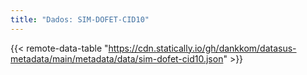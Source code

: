 ```yaml
---
title: "Dados: SIM-DOFET-CID10"
---
```


{{< remote-data-table "https://cdn.statically.io/gh/dankkom/datasus-metadata/main/metadata/data/sim-dofet-cid10.json" >}}
